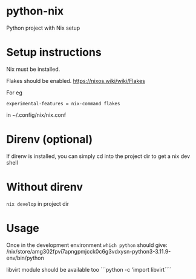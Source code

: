 # python-nix
Python project with Nix setup

# Setup instructions
Nix must be installed.

Flakes should be enabled.
https://nixos.wiki/wiki/Flakes

For eg
```
experimental-features = nix-command flakes
```
in ~/.config/nix/nix.conf

# Direnv (optional)
If direnv is installed, you can simply cd into the project dir to get a nix dev shell

# Without direnv
```nix develop``` in project dir

# Usage
Once in the development environment
`which python` should give:
/nix/store/amg302fpvi7apngpmjcck0c6g3vdxysn-python3-3.11.9-env/bin/python

libvirt module should be available too
```python -c 'import libvirt````

